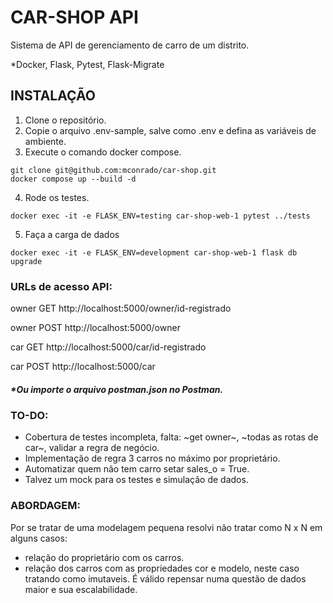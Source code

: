 # CAR-SHOP API

Sistema de API de gerenciamento de carro de um distrito.

*Docker, Flask, Pytest, Flask-Migrate


## INSTALAÇÃO
1. Clone o repositório.
2. Copie o arquivo .env-sample, salve como .env e defina as variáveis de ambiente.
3. Execute o comando docker compose.

```console
git clone git@github.com:mconrado/car-shop.git
docker compose up --build -d
```

4. Rode os testes.
```console
docker exec -it -e FLASK_ENV=testing car-shop-web-1 pytest ../tests
```

5. Faça a carga de dados
```console
docker exec -it -e FLASK_ENV=development car-shop-web-1 flask db upgrade
```


### URLs de acesso API:
owner GET http://localhost:5000/owner/id-registrado

owner POST http://localhost:5000/owner

car GET http://localhost:5000/car/id-registrado

car POST http://localhost:5000/car

##### **Ou importe o arquivo postman.json no Postman.*



### TO-DO:
- Cobertura de testes incompleta, falta: ~get owner~, ~todas as rotas de car~, validar a regra de negócio.
- Implementação de regra 3 carros no máximo por proprietário.
- Automatizar quem não tem carro setar sales_o = True.
- Talvez um mock para os testes e simulação de dados.


### ABORDAGEM:
Por se tratar de uma modelagem pequena resolvi não tratar como N x N em alguns casos:
- relação do proprietário com os carros.
- relação dos carros com as propriedades cor e modelo, neste caso tratando como imutaveis.
É válido repensar numa questão de dados maior e sua escalabilidade.

